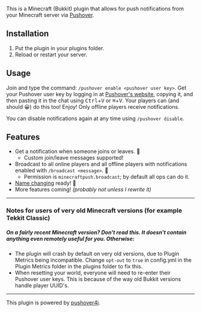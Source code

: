 This is a Minecraft (Bukkit) plugin that allows for push notifications from your Minecraft server via [Pushover](http://www.pushover.net/).

Installation
-----
1. Put the plugin in your plugins folder.
2. Reload or restart your server.

Usage
----
Join and type the command: `/pushover enable <pushover user key>`. Get your Pushover user key by logging in at [Pushover's website](http://www.pushover.net/), copying it, and then pasting it in the chat using <kbd>Ctrl</kbd>+<kbd>V</kbd> or <kbd>⌘</kbd>+<kbd>V</kbd>. Your players can (and should 😀) do this too! Enjoy! Only offline players receive notifications.

You can disable notifications again at any time using `/pushover disable`.

Features
-----

- Get a notification when someone joins or leaves. 📲
   - Custom join/leave messages supported!
- Broadcast to all online players and all offline players with notifications enabled with `/broadcast <message>`. 📢
   - Permission is `minecraftpush.broadcast`; by default all ops can do it.
- [Name changing](https://mojang.com/2014/04/minecraft-1-7-6-pre-release/) ready! 📛
- More features coming! _(probably not unless I rewrite it)_

---------

### Notes for users of very old Minecraft versions (for example Tekkit Classic)
##### On a fairly recent Minecraft version? Don't read this. It doesn't contain anything even remotely useful for you. Otherwise:

- The plugin will crash by default on very old versions, due to Plugin Metrics being incompatible. Change `opt-out` to `true` in config.yml in the Plugin Metrics folder in the plugins folder to fix this.
- When resetting your world, everyone will need to re-enter their Pushover user keys. This is because of the way old Bukkit versions handle player UUID's.

-----

This plugin is powered by [pushover4j](https://github.com/sps/pushover4j).
